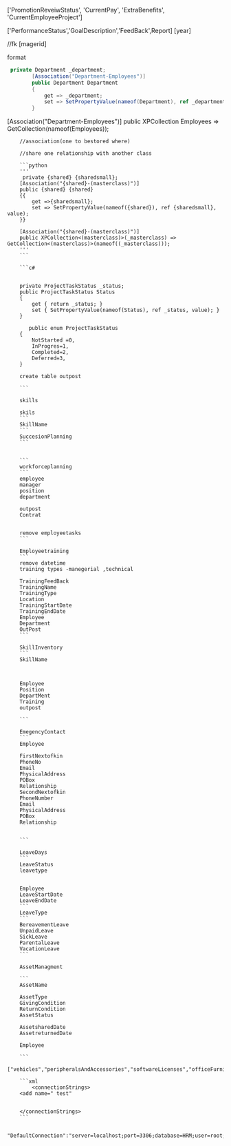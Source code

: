 ['PromotionReveiwStatus',
'CurrentPay',
'ExtraBenefits',
'CurrentEmployeeProject']

['PerformanceStatus','GoalDescription','FeedBack',Report]
[year]



//fk
[magerid]


format 
```c#
 private Department _department;
        [Association("Department-Employees")]
        public Department Department
        {
            get => _department;
            set => SetPropertyValue(nameof(Department), ref _department, value);
        }
```

  [Association("Department-Employees")]
        public XPCollection<Employee> Employees => GetCollection<Employee>(nameof(Employees));



        //association(one to bestored where)

        //share one relationship with another class 

        ```python
        '''
         private {shared} {sharedsmall};
        [Association("{shared}-(masterclass)")]
        public {shared} {shared}
        {{
            get =>{sharedsmall};
            set => SetPropertyValue(nameof({shared}), ref {sharedsmall}, value);
        }}
        
        [Association("{shared}-(masterclass)")]
        public XPCollection<(masterclass)>(_masterclass) => GetCollection<(masterclass)>(nameof((_masterclass)));
        '''
        ```

        ```c#
        
        
        private ProjectTaskStatus _status;
        public ProjectTaskStatus Status
        {
            get { return _status; }
            set { SetPropertyValue(nameof(Status), ref _status, value); }
        }

           public enum ProjectTaskStatus
        {
            NotStarted =0,
            InProgres=1,
            Completed=2,
            Deferred=3,
        }

        create table outpost

        ```

        skills

        skils
        ```
        SkillName
        ```
        SuccesionPlanning
        ```

        
        ```
        workforceplanning
        ```
        employee
        manager
        position
        department

        outpost
        Contrat
  

        remove employeetasks
        ```

        Employeetraining
        ```
        remove datetime
        training types -manegerial ,technical

        TrainingFeedBack
        TrainingName
        TrainingType
        Location
        TrainingStartDate
        TrainingEndDate
        Employee
        Department
        OutPost
        ```
        
        SkillInventory
        ```
        SkillName


        
        Employee
        Position
        DepartMent
        Training
        outpost

        ```

        EmegencyContact
        ```
        Employee

        FirstNextofkin
        PhoneNo
        Email
        PhysicalAddress
        POBox
        Relationship
        SecondNextofkin
        PhoneNumber
        Email
        PhysicalAddress
        POBox
        Relationship


        ```

        LeaveDays
        ```
        LeaveStatus 
        leavetype
        

        Employee
        LeaveStartDate
        LeaveEndDate
        ```
        LeaveType
        ```
        BereavementLeave
        UnpaidLeave
        SickLeave
        ParentalLeave
        VacationLeave
        ```

        AssetManagment

        ```
        AssetName

        AssetType
        GivingCondition
        ReturnCondition
        AssetStatus

        AssetsharedDate
        AssetreturnedDate

        Employee

        ```
        ["vehicles","peripheralsAndAccessories","softwareLicenses","officeFurniture","Computers"]

        ```xml
        	<connectionStrings>
		<add name=" test"

        
        </connectionStrings>
        ```

        "DefaultConnection":"server=localhost;port=3306;database=HRM;user=root;password=root;"


